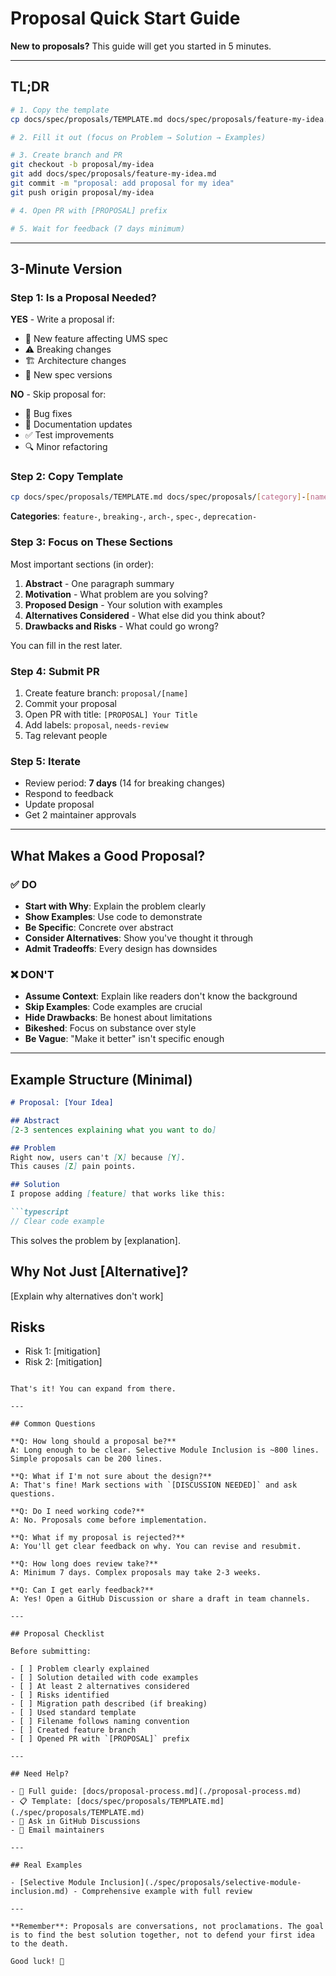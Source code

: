 # Proposal Quick Start Guide

**New to proposals?** This guide will get you started in 5 minutes.

---

## TL;DR

```bash
# 1. Copy the template
cp docs/spec/proposals/TEMPLATE.md docs/spec/proposals/feature-my-idea.md

# 2. Fill it out (focus on Problem → Solution → Examples)

# 3. Create branch and PR
git checkout -b proposal/my-idea
git add docs/spec/proposals/feature-my-idea.md
git commit -m "proposal: add proposal for my idea"
git push origin proposal/my-idea

# 4. Open PR with [PROPOSAL] prefix

# 5. Wait for feedback (7 days minimum)
```

---

## 3-Minute Version

### Step 1: Is a Proposal Needed?

**YES** - Write a proposal if:
- 🔧 New feature affecting UMS spec
- ⚠️ Breaking changes
- 🏗️ Architecture changes
- 📐 New spec versions

**NO** - Skip proposal for:
- 🐛 Bug fixes
- 📝 Documentation updates
- ✅ Test improvements
- 🔍 Minor refactoring

### Step 2: Copy Template

```bash
cp docs/spec/proposals/TEMPLATE.md docs/spec/proposals/[category]-[name].md
```

**Categories**: `feature-`, `breaking-`, `arch-`, `spec-`, `deprecation-`

### Step 3: Focus on These Sections

Most important sections (in order):

1. **Abstract** - One paragraph summary
2. **Motivation** - What problem are you solving?
3. **Proposed Design** - Your solution with examples
4. **Alternatives Considered** - What else did you think about?
5. **Drawbacks and Risks** - What could go wrong?

You can fill in the rest later.

### Step 4: Submit PR

1. Create feature branch: `proposal/[name]`
2. Commit your proposal
3. Open PR with title: `[PROPOSAL] Your Title`
4. Add labels: `proposal`, `needs-review`
5. Tag relevant people

### Step 5: Iterate

- Review period: **7 days** (14 for breaking changes)
- Respond to feedback
- Update proposal
- Get 2 maintainer approvals

---

## What Makes a Good Proposal?

### ✅ DO

- **Start with Why**: Explain the problem clearly
- **Show Examples**: Use code to demonstrate
- **Be Specific**: Concrete over abstract
- **Consider Alternatives**: Show you've thought it through
- **Admit Tradeoffs**: Every design has downsides

### ❌ DON'T

- **Assume Context**: Explain like readers don't know the background
- **Skip Examples**: Code examples are crucial
- **Hide Drawbacks**: Be honest about limitations
- **Bikeshed**: Focus on substance over style
- **Be Vague**: "Make it better" isn't specific enough

---

## Example Structure (Minimal)

```markdown
# Proposal: [Your Idea]

## Abstract
[2-3 sentences explaining what you want to do]

## Problem
Right now, users can't [X] because [Y].
This causes [Z] pain points.

## Solution
I propose adding [feature] that works like this:

```typescript
// Clear code example
```

This solves the problem by [explanation].

## Why Not Just [Alternative]?
[Explain why alternatives don't work]

## Risks
- Risk 1: [mitigation]
- Risk 2: [mitigation]
```

That's it! You can expand from there.

---

## Common Questions

**Q: How long should a proposal be?**
A: Long enough to be clear. Selective Module Inclusion is ~800 lines. Simple proposals can be 200 lines.

**Q: What if I'm not sure about the design?**
A: That's fine! Mark sections with `[DISCUSSION NEEDED]` and ask questions.

**Q: Do I need working code?**
A: No. Proposals come before implementation.

**Q: What if my proposal is rejected?**
A: You'll get clear feedback on why. You can revise and resubmit.

**Q: How long does review take?**
A: Minimum 7 days. Complex proposals may take 2-3 weeks.

**Q: Can I get early feedback?**
A: Yes! Open a GitHub Discussion or share a draft in team channels.

---

## Proposal Checklist

Before submitting:

- [ ] Problem clearly explained
- [ ] Solution detailed with code examples
- [ ] At least 2 alternatives considered
- [ ] Risks identified
- [ ] Migration path described (if breaking)
- [ ] Used standard template
- [ ] Filename follows naming convention
- [ ] Created feature branch
- [ ] Opened PR with `[PROPOSAL]` prefix

---

## Need Help?

- 📖 Full guide: [docs/proposal-process.md](./proposal-process.md)
- 📋 Template: [docs/spec/proposals/TEMPLATE.md](./spec/proposals/TEMPLATE.md)
- 💬 Ask in GitHub Discussions
- 📧 Email maintainers

---

## Real Examples

- [Selective Module Inclusion](./spec/proposals/selective-module-inclusion.md) - Comprehensive example with full review

---

**Remember**: Proposals are conversations, not proclamations. The goal is to find the best solution together, not to defend your first idea to the death.

Good luck! 🚀
